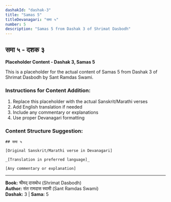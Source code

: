 ```yaml
---
dashakId: "dashak-3"
title: "Samas 5"
titleDevanagari: "समा ५"
number: 5
description: "Samas 5 from Dashak 3 of Shrimat Dasbodh"
---
```


## समा ५ - दशक ३

<!-- TODO: Add the actual Sanskrit/Marathi content here -->

**Placeholder Content - Dashak 3, Samas 5**

This is a placeholder for the actual content of Samas 5 from Dashak 3 of Shrimat Dasbodh by Sant Ramdas Swami.

### Instructions for Content Addition:
1. Replace this placeholder with the actual Sanskrit/Marathi verses
2. Add English translation if needed
3. Include any commentary or explanations
4. Use proper Devanagari formatting

### Content Structure Suggestion:
```
## समा ५

[Original Sanskrit/Marathi verse in Devanagari]

_[Translation in preferred language]_

[Any commentary or explanation]
```

---
**Book:** श्रीमद् दासबोध (Shrimat Dasbodh)  
**Author:** संत रामदास स्वामी (Sant Ramdas Swami)  
**Dashak:** 3 | **Sama:** 5
